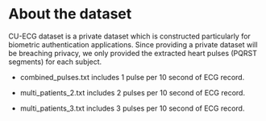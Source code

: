 # About the dataset

CU-ECG dataset is a private dataset which is constructed particularly for biometric authentication applications. Since providing a private dataset will be breaching privacy, we only provided the extracted heart pulses (PQRST segments) for each subject.

- combined_pulses.txt includes 1 pulse per 10 second of ECG record.

- multi_patients_2.txt includes 2 pulses per 10 second of ECG record.

- multi_patients_3.txt includes 3 pulses per 10 second of ECG record.
